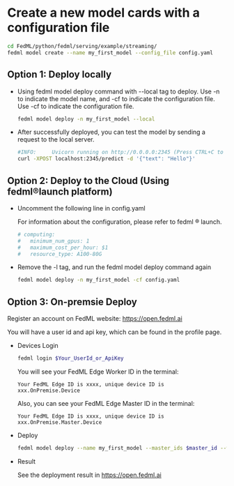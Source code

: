 # Create a new model cards with a configuration file
```sh
cd FedML/python/fedml/serving/example/streaming/
fedml model create --name my_first_model --config_file config.yaml
```

## Option 1: Deploy locally
- Using fedml model deploy command with --local tag to deploy. Use -n to indicate the model name, and -cf to indicate the configuration file.
Use -cf to indicate the configuration file.
    ```sh
    fedml model deploy -n my_first_model --local
    ```
- After successfully deployed, you can test the model by sending a request to the local server.
    ```sh
    #INFO:     Uvicorn running on http://0.0.0.0:2345 (Press CTRL+C to quit)
    curl -XPOST localhost:2345/predict -d '{"text": "Hello"}'
    ```

## Option 2: Deploy to the Cloud (Using fedml®launch platform)
- Uncomment the following line in config.yaml

    For information about the configuration, please refer to fedml ® launch.
    ```yaml
    # computing:
    #   minimum_num_gpus: 1
    #   maximum_cost_per_hour: $1
    #   resource_type: A100-80G 
    ```
- Remove the -l tag, and run the fedml model deploy command again
    ```sh
    fedml model deploy -n my_first_model -cf config.yaml
    ```
## Option 3: On-premsie Deploy
Register an account on FedML website: https://open.fedml.ai

You will have a user id and api key, which can be found in the profile page.

- Devices Login
    ```sh
    fedml login $Your_UserId_or_ApiKey
    ```
    You will see your FedML Edge Worker ID in the terminal:
    ```
    Your FedML Edge ID is xxxx, unique device ID is xxx.OnPremise.Device
    ```
    Also, you can see your FedML Edge Master ID in the terminal:
    ```
    Your FedML Edge ID is xxxx, unique device ID is xxx.OnPremise.Master.Device
    ```
    
- Deploy
  ```sh
  fedml model deploy --name my_first_model --master_ids $master_id --worker_ids $client_id
  ```
 - Result
    
    See the deployment result in https://open.fedml.ai
